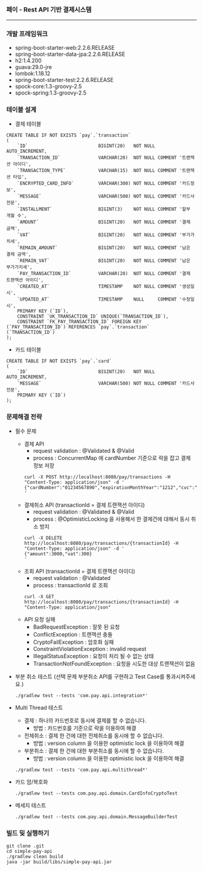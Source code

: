 ### 페이 - Rest API 기반 결제시스템
   
   ---
   
   ### 개발 프레임워크
   - spring-boot-starter-web:2.2.6.RELEASE
   - spring-boot-starter-data-jpa:2.2.6.RELEASE
   - h2:1.4.200
   - guava:29.0-jre
   - lombok:1.18.12
   - spring-boot-starter-test:2.2.6.RELEASE
   - spock-core:1.3-groovy-2.5
   - spock-spring:1.3-groovy-2.5
   
   
   ### 테이블 설계 
   - 결제 테이블
   ```
   CREATE TABLE IF NOT EXISTS `pay`.`transaction`
   (
       `ID`                          BIGINT(20)   NOT NULL AUTO_INCREMENT,
       `TRANSACTION_ID`              VARCHAR(20)  NOT NULL COMMENT '트랜잭션 아이디',
       `TRANSACTION_TYPE`            VARCHAR(15)  NOT NULL COMMENT '트랜잭션 타입',
       `ENCRYPTED_CARD_INFO`         VARCHAR(300) NOT NULL COMMENT '카드정보',
       `MESSAGE`                     VARCHAR(500) NOT NULL COMMENT '카드사 전문',
       `INSTALLMENT`                 BIGINT(3)    NOT NULL COMMENT '할부 개월 수',
       `AMOUNT`                      BIGINT(20)   NOT NULL COMMENT '결제 금액',
       `VAT`                         BIGINT(20)   NOT NULL COMMENT '부가가치세',
       `REMAIN_AMOUNT`               BIGINT(20)   NOT NULL COMMENT '남은 결제 금액',
       `REMAIN_VAT`                  BIGINT(20)   NOT NULL COMMENT '남은 부가가치세',
       `PAY_TRANSACTION_ID`          VARCHAR(20)  NOT NULL COMMENT '결제 트랜잭션 아이디',
       `CREATED_AT`                  TIMESTAMP    NOT NULL COMMENT '생성일시',
       `UPDATED_AT`                  TIMESTAMP    NULL     COMMENT '수정일시',
       PRIMARY KEY (`ID`),
       CONSTRAINT `UK_TRANSACTION_ID` UNIQUE(`TRANSACTION_ID`),   
       CONSTRAINT `FK_PAY_TRANSACTION_ID` FOREIGN KEY (`PAY_TRANSACTION_ID`) REFERENCES `pay`.`transaction` (`TRANSACTION_ID`)
   );
   ```
   
   - 카드 테이블
   ```
   CREATE TABLE IF NOT EXISTS `pay`.`card`
   (
       `ID`                          BIGINT(20)   NOT NULL AUTO_INCREMENT,
       `MESSAGE`                     VARCHAR(500) NOT NULL COMMENT '카드사 전문',
       PRIMARY KEY (`ID`)
   );
   ```   
   
    
   ### 문제해결 전략
   - 필수 문제
       - 결제 API
           - request validation : @Validated & @Valid
           - process : ConcurrentMap 에 cardNumber 기준으로 락을 잡고 결제 정보 저장  
           ```
           curl -X POST http://localhost:8080/pay/transactions -H "Content-Type: application/json" -d '
           {"cardNumber":"01234567890","expirationMonthYear":"1212","cvc":"123","installment":0,"amount":11000,"vat":1000}
           '
           ```
       - 결제취소 API (transactionId = 결제 트랜잭션 아이디)
           - request validation : @Validated & @Valid
           - process : @OptimisticLocking 을 사용해서 한 결제건에 대해서 동시 취소 방지 
           ```
           curl -X DELETE http://localhost:8080/pay/transactions/{transactionId} -H "Content-Type: application/json" -d '
           {"amount":3000,"vat":300}
           '
           ```
       - 조회 API (transactionId = 결제 트랜잭션 아이디)
           - request validation : @Validated
           - process : transactionId 로 조회
           ```
           curl -X GET http://localhost:8080/pay/transactions/{transactionId} -H "Content-Type: application/json"
           ```
       - API 요청 실패
           - BadRequestException : 잘못 된 요청
           - ConflictException : 트랜잭션 충돌 
           - CryptoFailException : 암호화 실패
           - ConstraintViolationException : invalid request
           - IllegalStatusException : 요청이 처리 될 수 없는 상태
           - TransactionNotFoundException : 요청을 시도한 대상 트랜잭션이 없음
       
   - 부분 취소 테스트 (선택 문제 부분취소 API를 구현하고 Test Case를 통과시켜주세요.)
       ```
       ./gradlew test --tests 'com.pay.api.integration*'
       ```
       
   - Multi Thread 테스트
       - 결제 : 하나의 카드번호로 동시에 결제를 할 수 없습니다.
           - 방법 : 카드번호를 기준으로 락을 이용하여 해결 
       - 전체취소 : 결제 한 건에 대한 전체취소를 동시에 할 수 없습니다. 
           - 방법 : version column 을 이용한 optimistic lock 을 이용하여 해결
       - 부분취소 : 결제 한 건에 대한 부분취소를 동시에 할 수 없습니다.
           - 방법 : version column 을 이용한 optimistic lock 을 이용하여 해결
       ```
       ./gradlew test --tests 'com.pay.api.multithread*'
       ```
   - 카드 암/복호화 
       ```
       ./gradlew test --tests com.pay.api.domain.CardInfoCryptoTest
       ```
   - 메세지 테스트 
       ```
       ./gradlew test --tests com.pay.api.domain.MessageBuilderTest
       ```
   
   ### 빌드 및 실행하기
   ```
   git clone .git
   cd simple-pay-api
   ./gradlew clean build
   java -jar build/libs/simple-pay-api.jar
   ```